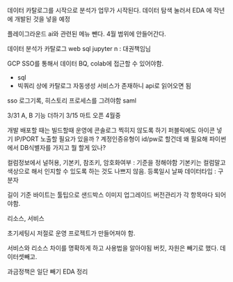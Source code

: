 데이터 카탈로그를 시작으로 분석가 업무가 시작된다.
데이터 탐색 눌러서 EDA 에 작년에 개발된 것을 넣을 예정

플레이그라운드 ai와 관련된 메뉴 뺀다. 4월 범위에 안들어간다.


데이터 분석가
카탈로그 
web sql
jupyter n : 대권책임님


GCP
SSO를 통해서 데이터 BQ, colab에 접근할 수 있어야함.
- sql
- 빅쿼리 상에 카탈로그 자동생성 서비스가 존재하니 api로 읽어오면 됨

sso
로그기록, 히스토리 프로세스를 그려야함
saml


3/31 A, B 기능 더하기 
3/15
마트 오픈 4월중


개발 배포할 때는 빌드할때 운영에 콘솔로그 찍히지 않도록 하기
퍼블릭에도 아이콘 넣기
IP/PORT 노출할 필요가 있을까 ? 
계정인증유형이 id/pw로 할건데 왜 필요해
파이썬에서 DB식별자를 가지고 뭘 할게 있나? 

컬럼정보에서 널허용, 기본키, 참조키, 암호화여부 : 기준을 정해야함
기본키는 컬럼말고 색상으로 해서 인지할 수 있도록 하는 것도 나쁘지 않음.
등록일시 날짜 데이터타입 : 구분자

길이 기준 바이트는 툴팁으로 
샌드박스 이미지 업그레이드 
버전관리가 각 항목마다 되어야함. 


리소스, 서비스

초기세팅시 저절로 운영 프로젝트가 만들어져야 함.

서비스와 리소스 차이를 명확하게 하고 사용법을 알아야됨
버킷, 자원은 빼기로 했다. 데이터셋빼고.

과금정책은 일단 빼기
EDA 정리


